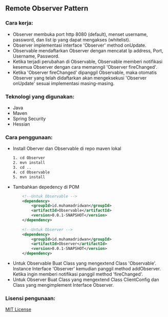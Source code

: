 ## Remote Observer Pattern 

### Cara kerja:

 * Observer membuka port http 8080 (default), menset username, password, dan list ip yang dapat mengakses (whitelist).
 * Observer implementasi interface 'Observer' method onUpdate.
 * Observable mendaftarkan Observer dengan mencatat Ip address, Port, Username, Password.
 * Ketika terjadi perubahan di Observable, Observable memberi notifikasi kesemua Observer dengan cara memanngil 'Observer fireChanged'.
 * Ketika 'Observer fireChanged' dipanggil Observable, maka otomatis Observer yang telah didaftarkan akan mengeksekusi 'Observer onUpdate' sesuai implementasi masing-masing.

### Teknologi yang digunakan:

 * Java
 * Maven
 * Spring Security
 * Hessian

### Cara penggunaan:
 
 * Install Oberver dan Observable di repo maven lokal
    ```bash
    1. cd Observer
    2. mvn install
    3. cd ..
    4. cd Observable
    5. mvn install
    ```
 * Tambahkan depedency di POM
    ```xml
        <!--Untuk Observable -->
        <dependency>
            <groupId>id.muhamadridwan</groupId>
            <artifactId>Observable</artifactId>
            <version>0.0.1-SNAPSHOT</version>
        </dependency>
        
        <!--Untuk Observer -->
        <dependency>
            <groupId>id.muhamadridwan</groupId>
            <artifactId>Observer</artifactId>
            <version>0.0.1-SNAPSHOT</version>
        </dependency>
    ```
 * Untuk Observable Buat Class yang mengextend Class 'Observable'. Instance Interface 'Observer' kemudian panggil method addObserver. Ketika ingin memberi notifikasi panggil method 'fireChanged'.
 * Untuk Observer Buat Class yang mengextend Class ClientConfig dan Class yang mengimplement Interface Observer.
 
### Lisensi pengunaan:
[MIT License](https://github.com/muhamadridwanid/RemoteObserverPattern/blob/master/LICENSE)
